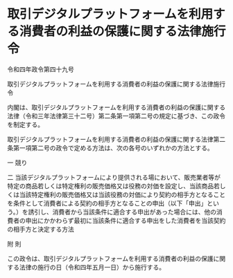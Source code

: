 # 取引デジタルプラットフォームを利用する消費者の利益の保護に関する法律施行令

令和四年政令第四十九号

取引デジタルプラットフォームを利用する消費者の利益の保護に関する法律施行令

内閣は、取引デジタルプラットフォームを利用する消費者の利益の保護に関する法律（令和三年法律第三十二号）第二条第一項第二号の規定に基づき、この政令を制定する。

取引デジタルプラットフォームを利用する消費者の利益の保護に関する法律第二条第一項第二号の政令で定める方法は、次の各号のいずれかの方法とする。

一 競り

二 当該デジタルプラットフォームにより提供される場において、販売業者等が特定の商品若しくは特定権利の販売価格又は役務の対価を設定し、当該商品若しくは当該特定権利の販売価格又は当該役務の対価により契約の相手方となることを条件として消費者による契約の相手方となることの申出（以下「申出」という。）を誘引し、消費者から当該条件に適合する申出があった場合には、他の消費者の申出にかかわらず最初に当該条件に適合する申出をした消費者を当該契約の相手方と決定する方法

附 則

この政令は、取引デジタルプラットフォームを利用する消費者の利益の保護に関する法律の施行の日（令和四年五月一日）から施行する。
